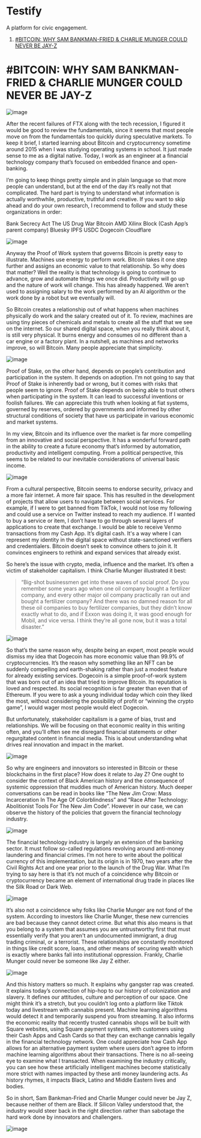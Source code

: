 # Testify
A platform for civic engagement.

1. <a href="#bitcoin-why-sam-bankman-fried--charlie-munger-could-never-be-jay-z"> #BITCOIN: WHY SAM BANKMAN-FRIED & CHARLIE MUNGER COULD NEVER BE JAY-Z </a>

# #BITCOIN: WHY SAM BANKMAN-FRIED & CHARLIE MUNGER COULD NEVER BE JAY-Z
![image](https://user-images.githubusercontent.com/37036296/119944791-8e8c2880-bf49-11eb-86c5-d7639efc82a0.png)

After the recent failures of FTX along with the tech recession, I figured it would be good to review the fundamentals, since it seems that most people move on from the fundamentals too quickly during speculative markets. To keep it brief, I started learning about Bitcoin and cryptocurrency sometime around 2015 when I was studying operating systems in school. It just made sense to me as a digital native. Today, I work as an engineer at a financial technology company that’s focused on embedded finance and open-banking.

I’m going to keep things pretty simple and in plain language so that more people can understand, but at the end of the day it’s really not that complicated. The hard part is trying to understand what information is actually worthwhile, productive, truthful and creative. If you want to skip ahead and do your own research, I recommend to follow and study these organizations in order:

Bank Secrecy Act
The US Drug War
Bitcoin
AMD Xilinx
Block (Cash App’s parent company)
Bluesky
IPFS
USDC
Dogecoin
Cloudflare

![image](https://user-images.githubusercontent.com/65219666/203954835-cb597612-ba7e-495a-b71d-b4d4e04405c7.png)

Anyway the Proof of Work system that governs Bitcoin is pretty easy to illustrate. Machines use energy to perform work. Bitcoin takes it one step further and assigns an economic value to that relationship. So why does that matter? Well the reality is that technology is going to continue to advance, grow and automate things we once did. Productivity will go up and the nature of work will change. This has already happened. We aren’t used to assigning salary to the work performed by an AI algorithm or the work done by a robot but we eventually will.

So Bitcoin creates a relationship out of what happens when machines physically do work and the salary created out of it. To review, machines are using tiny pieces of chemicals and metals to create all the stuff that we see on the internet. So our shared digital space, when you really think about it, is still very physical. It burns energy and consumes oil no different than a car engine or a factory plant. In a nutshell, as machines and networks improve, so will Bitcoin. Many people appreciate that simplicity.

![image](https://user-images.githubusercontent.com/65219666/203956625-6b0805c7-7502-424b-a183-65c366f8bb5d.png)

Proof of Stake, on the other hand, depends on people’s contribution and participation in the system. It depends on adoption. I’m not going to say that Proof of Stake is inherently bad or wrong, but it comes with risks that people seem to ignore. Proof of Stake depends on being able to trust others when participating in the system. It can lead to successful inventions or foolish failures. We can appreciate this truth when looking at fiat systems, governed by reserves, ordered by governments and informed by other structural conditions of society that have us participate in various economic and market systems.

In my view, Bitcoin and its influence over the market is far more compelling from an innovative and social perspective. It has a wonderful forward path in the ability to create a future economy that’s informed by automation, productivity and intelligent computing. From a political perspective, this seems to be related to our inevitable considerations of universal basic income. 

![image](https://user-images.githubusercontent.com/37036296/119940047-87fab280-bf43-11eb-816e-629fb4881dff.png)

From a cultural perspective, Bitcoin seems to endorse security, privacy and a more fair internet. A more fair space. This has resulted in the development of projects that allow users to navigate between social services. For example, if I were to get banned from TikTok, I would not lose my following and could use a service on Twitter instead to reach my audience. If I wanted to buy a service or item, I don’t have to go through several layers of applications to create that exchange. I would be able to receive Venmo transactions from my Cash App. It’s digital cash. It's a way where I can represent my identity in the digital space without state-sanctioned verifiers and credentialers. Bitcoin doesn’t seek to convince others to join it. It convinces engineers to rethink and expand services that already exist.

So here’s the issue with crypto, media, influence and the market. It’s often a victim of stakeholder capitalism. I think Charlie Munger illustrated it best: 

> “Big-shot businessmen get into these waves of social proof.  Do you remember some years ago when one oil company bought a fertilizer company, and every other major oil company practically ran out and bought a fertilizer company?  And there was no damned reason for all these oil companies to buy fertilizer companies, but they didn’t know exactly what to do, and if Exxon was doing it, it was good enough for Mobil, and vice versa.  I think they’re all gone now, but it was a total disaster.”


![image](https://user-images.githubusercontent.com/65219666/203962473-d74f3bfa-076a-40ed-b731-2296cc7baba7.png)

So that’s the same reason why, despite being an expert, most people would dismiss my idea that Dogecoin has more economic value than 99.9% of cryptocurrencies. It’s the reason why something like an NFT can be suddenly compelling and earth-shaking rather than just a modest feature for already existing services. Dogecoin is a simple proof-of-work system that was born out of an idea that tried to improve Bitcoin. Its reputation is loved and respected. Its social recognition is far greater than even that of Ethereum. If you were to ask a young individual today which coin they liked the most, without considering the possibility of profit or “winning the crypto game”, I would wager most people would elect Dogecoin.

But unfortunately, stakeholder capitalism is a game of bias, trust and relationships. We will be focusing on that economic reality in this writing often, and you’ll often see me disregard financial statements or other regurgitated content in financial media. This is about understanding what drives real innovation and impact in the market.

![image](https://user-images.githubusercontent.com/37036296/119937615-f0479500-bf3f-11eb-9dbe-1db0c2411352.png)

So why are engineers and innovators so interested in Bitcoin or these blockchains in the first place? How does it relate to Jay Z? One ought to consider the context of Black American history and the consequence of systemic oppression that muddies much of American history. Much deeper conversations can be read in books like “The New Jim Crow: Mass Incarceration In The Age Of Colorblindness” and “Race After Technology: Abolitionist Tools For The New Jim Code”. However in our case, we can observe the history of the policies that govern the financial technology industry.

![image](https://user-images.githubusercontent.com/37036296/119937976-8085da00-bf40-11eb-8de2-96e5285ac554.png)

The financial technology industry is largely an extension of the banking sector. It must follow so-called regulations revolving around anti-money laundering and financial crimes. I’m not here to write about the political currency of this implementation, but its origin is in 1970, two years after the Civil Rights Act and one year prior to the launch of the Drug War. What I’m trying to say here is that it’s not much of a coincidence why Bitcoin or cryptocurrency became an element of international drug trade in places like the Silk Road or Dark Web.

![image](https://user-images.githubusercontent.com/37036296/119938884-e888f000-bf41-11eb-9fb3-b19c005cfa3c.png)

It’s also not a coincidence why folks like Charlie Munger are not fond of the system. According to investors like Charlie Munger, these new currencies are bad because they cannot detect crime. But what this also means is that you belong to a system that assumes you are untrustworthy first that must essentially verify that you aren't an undocumented immigrant, a drug trading criminal, or a terrorist. These relationships are constantly monitored in things like credit score, loans, and other means of securing wealth which is exactly where banks fall into institutional oppression. Frankly, Charlie Munger could never be someone like Jay Z either.

![image](https://user-images.githubusercontent.com/37036296/119940104-96e16500-bf43-11eb-8f5c-fa5c4ca4f437.png)


And this history matters so much. It explains why gangster rap was created. It explains today’s connection of hip-hop to our history of colonization and slavery. It defines our attitudes, culture and perception of our space. One might think it’s a stretch, but you couldn’t log onto a platform like Tiktok today and livestream with cannabis present. Machine learning algorithms would detect it and temporarily suspend you from streaming. It also informs the economic reality that recently trusted cannabis shops will be built with Square websites, using Square payment systems, with customers using their Cash Apps and Cash Cards so that they can exchange cannabis legally in the financial technology network. One could appreciate how Cash App allows for an alternative payment system where users don’t agree to inform machine learning algorithms about their transactions. There is no all-seeing eye to examine what I transacted. When examining the industry critically, you can see how these artificially intelligent machines become statistically more strict with names impacted by these anti money laundering acts. As history rhymes, it impacts Black, Latino and Middle Eastern lives and bodies.

So in short, Sam Bankman-Fried and Charlie Munger could never be Jay Z, because neither of them are Black. If Silicon Valley understood that, the industry would steer back in the right direction rather than sabotage the hard work done by innovators and challengers.

![image](https://user-images.githubusercontent.com/37036296/119934357-8082db80-bf3a-11eb-9417-25261c473c2a.png)
